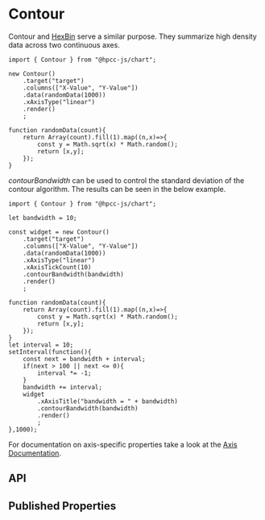 # Contour

<!--meta

-->

Contour and [HexBin](./HexBin.md) serve a similar purpose. They summarize high density data across two continuous axes.

```sample-code
import { Contour } from "@hpcc-js/chart";

new Contour()
    .target("target")
    .columns(["X-Value", "Y-Value"])
    .data(randomData(1000))
    .xAxisType("linear")
    .render()
    ;

function randomData(count){
    return Array(count).fill(1).map((n,x)=>{
        const y = Math.sqrt(x) * Math.random();
        return [x,y];
    });
}
```

_contourBandwidth_ can be used to control the standard deviation of the contour algorithm. The results can be seen in the below example.

```sample-code
import { Contour } from "@hpcc-js/chart";

let bandwidth = 10;

const widget = new Contour()
    .target("target")
    .columns(["X-Value", "Y-Value"])
    .data(randomData(1000))
    .xAxisType("linear")
    .xAxisTickCount(10)
    .contourBandwidth(bandwidth)
    .render()
    ;

function randomData(count){
    return Array(count).fill(1).map((n,x)=>{
        const y = Math.sqrt(x) * Math.random();
        return [x,y];
    });
}
let interval = 10;
setInterval(function(){
    const next = bandwidth + interval;
    if(next > 100 || next <= 0){
        interval *= -1;
    }
    bandwidth += interval;
    widget
        .xAxisTitle("bandwidth = " + bandwidth)
        .contourBandwidth(bandwidth)
        .render()
        ;
},1000);
```

For documentation on axis-specific properties take a look at the [Axis Documentation](./XYAxis.md).

## API

## Published Properties
```@hpcc-js/chart:Contour
```
